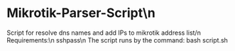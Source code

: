 # Mikrotik-Parser-Script\n
Script for resolve dns names and add IPs to mikrotik address list/n 
Requirements:\n
sshpass\n
The script runs by the command: bash script.sh
